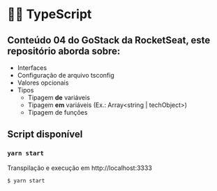 # 🐱‍🐉 TypeScript

## Conteúdo 04 do GoStack da RocketSeat, este repositório aborda sobre:
*   Interfaces
*   Configuração de arquivo tsconfig
*   Valores opcionais
*   Tipos
    *   Tipagem **de** variáveis
    *   Tipagem **em** variáveis (Ex.: Array<string | techObject>)
    *   Tipagem de funções

## Script disponível
### `yarn start`
Transpilação e execução em http://localhost:3333
```bash
$ yarn start
```
